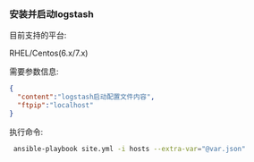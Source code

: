 ### 安装并启动logstash

目前支持的平台:

RHEL/Centos(6.x/7.x)

需要参数信息:
```json
{
  "content":"logstash启动配置文件内容",
  "ftpip":"localhost"
}
```

执行命令:
```bash
 ansible-playbook site.yml -i hosts --extra-var="@var.json"
```
